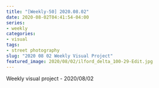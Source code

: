 ```yaml
---
title: "[Weekly-50] 2020.08.02"
date: 2020-08-02T04:41:54-04:00
series:
- weekly
categories:
- visual
tags:
- street photography
slug: "2020 08 02 Weekly Visual Project"
featured_image: 2020/08/02/ilford_delta_100-29-Edit.jpg
---
```


Weekly visual project - 2020/08/02
<!--more-->
<!--toc-->
